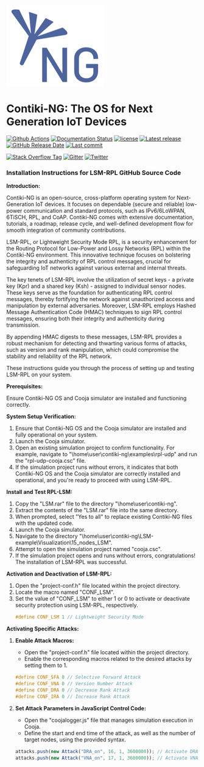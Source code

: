 <img src="https://github.com/contiki-ng/contiki-ng.github.io/blob/master/images/logo/Contiki_logo_2RGB.png" alt="Logo" width="256">

# Contiki-NG: The OS for Next Generation IoT Devices

[![Github Actions](https://github.com/contiki-ng/contiki-ng/workflows/CI/badge.svg?branch=develop)](https://github.com/contiki-ng/contiki-ng/actions)
[![Documentation Status](https://readthedocs.org/projects/contiki-ng/badge/?version=master)](https://contiki-ng.readthedocs.io/en/master/?badge=master)
[![license](https://img.shields.io/badge/license-3--clause%20bsd-brightgreen.svg)](https://github.com/contiki-ng/contiki-ng/blob/master/LICENSE.md)
[![Latest release](https://img.shields.io/github/release/contiki-ng/contiki-ng.svg)](https://github.com/contiki-ng/contiki-ng/releases/latest)
[![GitHub Release Date](https://img.shields.io/github/release-date/contiki-ng/contiki-ng.svg)](https://github.com/contiki-ng/contiki-ng/releases/latest)
[![Last commit](https://img.shields.io/github/last-commit/contiki-ng/contiki-ng.svg)](https://github.com/contiki-ng/contiki-ng/commit/HEAD)

[![Stack Overflow Tag](https://img.shields.io/badge/Stack%20Overflow%20tag-Contiki--NG-blue?logo=stackoverflow)](https://stackoverflow.com/questions/tagged/contiki-ng)
[![Gitter](https://img.shields.io/badge/Gitter-Contiki--NG-blue?logo=gitter)](https://gitter.im/contiki-ng)
[![Twitter](https://img.shields.io/badge/Twitter-%40contiki__ng-blue?logo=twitter)](https://twitter.com/contiki_ng)


### Installation Instructions for LSM-RPL GitHub Source Code

**Introduction:** 

Contiki-NG is an open-source, cross-platform operating system for Next-Generation IoT devices. It focuses on dependable (secure and reliable) low-power communication and standard protocols, such as IPv6/6LoWPAN, 6TiSCH, RPL, and CoAP. Contiki-NG comes with extensive documentation, tutorials, a roadmap, release cycle, and well-defined development flow for smooth integration of community contributions.

LSM-RPL, or Lightweight Security Mode RPL, is a security enhancement for the Routing Protocol for Low-Power and Lossy Networks (RPL) within the Contiki-NG environment. This innovative technique focuses on bolstering the integrity and authenticity of RPL control messages, crucial for safeguarding IoT networks against various external and internal threats. 

The key tenets of LSM-RPL involve the utilization of secret keys - a private key (Kpr) and a shared key (Ksh) - assigned to individual sensor nodes. These keys serve as the foundation for authenticating RPL control messages, thereby fortifying the network against unauthorized access and manipulation by external adversaries. Moreover, LSM-RPL employs Hashed Message Authentication Code (HMAC) techniques to sign RPL control messages, ensuring both their integrity and authenticity during transmission. 

By appending HMAC digests to these messages, LSM-RPL provides a robust mechanism for detecting and thwarting various forms of attacks, such as version and rank manipulation, which could compromise the stability and reliability of the RPL network. 

These instructions guide you through the process of setting up and testing LSM-RPL on your system.

**Prerequisites:**

Ensure Contiki-NG OS and Cooja simulator are installed and functioning correctly.

**System Setup Verification:**

1. Ensure that Contiki-NG OS and the Cooja simulator are installed and fully operational on your system.
2. Launch the Cooja simulator.
3. Open an existing simulation project to confirm functionality. For example, navigate to "\home\user\contiki-ng\examples\rpl-udp" and run the "rpl-udp-cooja.csc" file.
4. If the simulation project runs without errors, it indicates that both Contiki-NG OS and the Cooja simulator are correctly installed and operational, and you're ready to proceed with using LSM-RPL.

**Install and Test RPL-LSM:**

1. Copy the "LSM.rar" file to the directory "\home\user\contiki-ng".
2. Extract the contents of the "LSM.rar" file into the same directory.
3. When prompted, select "Yes to all" to replace existing Contiki-NG files with the updated code.
4. Launch the Cooja simulator.
5. Navigate to the directory "\home\user\contiki-ng\LSM-example\Visualization\15_nodes_LSM".
6. Attempt to open the simulation project named "cooja.csc".
7. If the simulation project opens and runs without errors, congratulations! The installation of LSM-RPL was successful.

**Activation and Deactivation of LSM-RPL:** 

1. Open the "project-conf.h" file located within the project directory.
2. Locate the macro named "CONF_LSM".
3. Set the value of "CONF_LSM" to either 1 or 0 to activate or deactivate security protection using LSM-RPL, respectively.
   ```c
   #define CONF_LSM 1 // Lightweight Security Mode
   ```

**Activating Specific Attacks:**

1. **Enable Attack Macros:**
   - Open the "project-conf.h" file located within the project directory.
   - Enable the corresponding macros related to the desired attacks by setting them to 1.
   ```c
   #define CONF_SFA 0 // Selective Forward Attack
   #define CONF_VNA 0 // Version Number Attack
   #define CONF_DRA 0 // Decrease Rank Attack
   #define CONF_IRA 0 // Increase Rank Attack
   ```

2. **Set Attack Parameters in JavaScript Control Code:** 
   - Open the "coojalogger.js" file that manages simulation execution in Cooja.
   - Define the start and end time of the attack, as well as the number of target nodes, using the provided syntax.
   ```javascript
   attacks.push(new Attack("DRA_on", 16, 1, 3600000)); // Activate DRA for node 16 for 1 hour
   attacks.push(new Attack("VNA_on", 17, 1, 3600000)); // Activate VNA for node 17 for 1 hour
   ```

